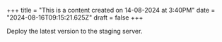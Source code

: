 +++
title = "This is a content created on 14-08-2024 at 3:40PM"
date = "2024-08-16T09:15:21.625Z"
draft = false
+++

  Deploy the latest version to the staging server.
        